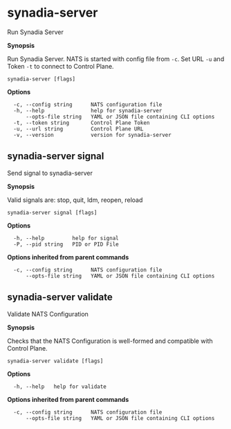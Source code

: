# synadia-server

Run Synadia Server

**Synopsis**

Run Synadia Server. NATS is started with config file from `-c`. Set URL `-u` and Token `-t` to connect to Control Plane.

```
synadia-server [flags]
```

**Options**

```
  -c, --config string      NATS configuration file
  -h, --help               help for synadia-server
      --opts-file string   YAML or JSON file containing CLI options
  -t, --token string       Control Plane Token
  -u, --url string         Control Plane URL
  -v, --version            version for synadia-server
```

## synadia-server signal

Send signal to synadia-server

**Synopsis**

Valid signals are: stop, quit, ldm, reopen, reload

```
synadia-server signal [flags]
```

**Options**

```
  -h, --help         help for signal
  -P, --pid string   PID or PID File
```

**Options inherited from parent commands**

```
  -c, --config string      NATS configuration file
      --opts-file string   YAML or JSON file containing CLI options
```

## synadia-server validate

Validate NATS Configuration

**Synopsis**

Checks that the NATS Configuration is well-formed and compatible with Control Plane.

```
synadia-server validate [flags]
```

**Options**

```
  -h, --help   help for validate
```

**Options inherited from parent commands**

```
  -c, --config string      NATS configuration file
      --opts-file string   YAML or JSON file containing CLI options
```

